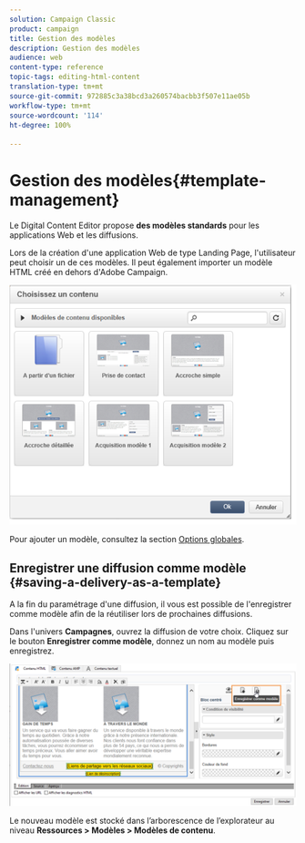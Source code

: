 ```yaml
---
solution: Campaign Classic
product: campaign
title: Gestion des modèles
description: Gestion des modèles
audience: web
content-type: reference
topic-tags: editing-html-content
translation-type: tm+mt
source-git-commit: 972885c3a38bcd3a260574bacbb3f507e11ae05b
workflow-type: tm+mt
source-wordcount: '114'
ht-degree: 100%

---
```



# Gestion des modèles{#template-management}

Le Digital Content Editor propose **des modèles standards** pour les applications Web et les diffusions.

Lors de la création d&#39;une application Web de type Landing Page, l&#39;utilisateur peut choisir un de ces modèles. Il peut également importer un modèle HTML créé en dehors d&#39;Adobe Campaign.

![](assets/dce_popup_templatechoice.png)

Pour ajouter un modèle, consultez la section [Options globales](../../web/using/content-editor-interface.md#global-options).

## Enregistrer une diffusion comme modèle {#saving-a-delivery-as-a-template}

A la fin du paramétrage d&#39;une diffusion, il vous est possible de l&#39;enregistrer comme modèle afin de la réutiliser lors de prochaines diffusions.

Dans l&#39;univers **Campagnes**, ouvrez la diffusion de votre choix. Cliquez sur le bouton **Enregistrer comme modèle**, donnez un nom au modèle puis enregistrez.

![](assets/dce_save_model.png)

Le nouveau modèle est stocké dans l’arborescence de l’explorateur au niveau **Ressources > Modèles > Modèles de contenu**.

